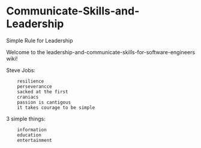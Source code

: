 # Communicate-Skills-and-Leadership

Simple Rule for Leadership



Welcome to the leadership-and-communicate-skills-for-software-engineers wiki!


Steve Jobs:

        resilience
        perseverancce
        sacked at the first
        craniacs
        passion is cantigous
        it takes courage to be simple
3 simple things:

        information
        education
        entertainment
